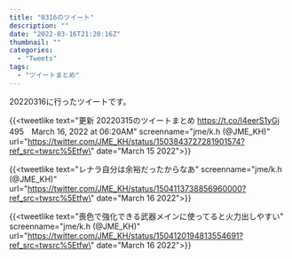 ```yaml
---
title: "0316のツイート"
description: ""
date: "2022-03-16T21:20:16Z"
thumbnail: ""
categories:
  - "Tweets"
tags:
  - "ツイートまとめ"
---
```

20220316に行ったツイートです。
<!--more-->
{{<tweetlike text=\"更新 20220315のツイートまとめ https://t.co/l4eerS1yGj 495　March 16, 2022 at 06:20AM\" screenname=\"jme/k.h (@JME_KH)\" url=\"https://twitter.com/JME_KH/status/1503843727281901574?ref_src=twsrc%5Etfw\" date=\"March 15 2022\">}}

{{<tweetlike text=\"レナラ自分は余裕だったからなあ\" screenname=\"jme/k.h (@JME_KH)\" url=\"https://twitter.com/JME_KH/status/1504113738856960000?ref_src=twsrc%5Etfw\" date=\"March 16 2022\">}}

{{<tweetlike text=\"喪色で強化できる武器メインに使ってると火力出しやすい\" screenname=\"jme/k.h (@JME_KH)\" url=\"https://twitter.com/JME_KH/status/1504120194813554691?ref_src=twsrc%5Etfw\" date=\"March 16 2022\">}}


